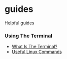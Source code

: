 # guides
Helpful guides

### Using The Terminal
  * [What Is The Terminal?](./index/UWhatIsTheTerminal.md)
  * [Useful Linux Commands](./index/UsefulLinuxCommands.md)
